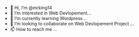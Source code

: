 - 👋 Hi, I’m @mrking14
- 👀 I’m interested in Web Devlopement...
- 🌱 I’m currently learning Wordpress...
- 💞️ I’m looking to collaborate on Web Devlopement Project ...
- 📫 How to reach me ...
